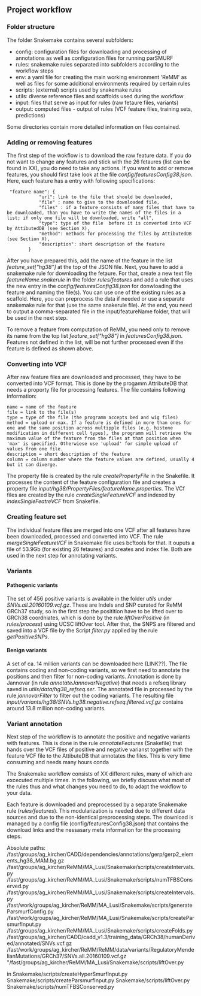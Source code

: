 ## Project workflow
### Folder structure

The folder Snakemake contains several subfolders:

- config: configuration files for downloading and processing of annotations as well as configuration files for running parSMURF
- rules: snakemake rules separated into subfolders according to the workflow steps
- env: a yaml file for creating the main working environment 'ReMM' as well as files for some additional environments required by certain rules
- scripts: (external) scripts used by snakemake rules
- utils: diverse reference files and scaffolds used during the workflow
- input: files that serve as input for  rules (raw fetaure files, variants)
- output: computed files - output of rules (VCF feature files, training sets, predictions)

Some directories contain more detailed information on files contained.

### Adding or removing features

The first step of the wokflow is to download the raw feature data. If you do not want to change any features and stick with the 26 fetaures (list can be found in XX), you do need to take any actions. If you want to add or remove features, you should first take look at the file *config/featuresConfig38.json*. Here, each feature has a entry with following specifications:

```
 "feature name": {
            "url": link to the file that should be downloaded,
            "file" : name to give to the downloaded file,
            "files" : if a feature consists of many files that have to be downloaded, than you have to write the names of the files in a list; if only one file will be downloaded, write "all",
            "type": type of the file  before it is converted into VCF by AttibutedDB (see Section X),
            "method": methods for processing the files by AttibutedDB (see Section X),
            "description": short description of the feature
        }
```
After you have prepared this, add the name of the feature in the list *feature_set["hg38"]* at the top of the JSON file. Next, you have to add a snakemake rule for downloading the fetaure. For that, create a new text file *featureName.snakerule* in the folder *rules/features* and add a rule that uses the new entry in the *config/featuresConfig38.json* for donwloading the feature and naming the file(s). You can use one of the existing rules as a scaffold. Here, you can preprocess the data if needed or use a separate snakemake rule for that (use the same snakerule file). At the end, you need to output a comma-separated file in the input/featureName folder, that will be used in the next step.

To remove a feature from computation of ReMM, you need only to remove its name from the top list *feature_set["hg38"]* in *featuresConfig38.json*. Features not defined in the list, will be not further processed even if the feature is defined as shown above. 

### Converting into VCF
After raw feature files are downloaded and processed, they have to be converted into VCF format. This is done by the progamm AttributeDB that needs a proporty file for processing features. The file contains following information:

```
name = name of the feature 
file = link to the file(s)
type = type of the file (the programm accepts bed and wig files) 
method = upload or max. If a feature is defined in more than ones for one and the same position across multipple files (e.g. histone modification in different cell types), the programm will retrieve the maximum value of the feature from the files at that position when 'max' is specified. Otherwiese use 'upload' for simple upload of values from one file.
description = short description of the feature
column = column number where the feature values are defined, usually 4 but it can diverge.

```
The property file is created by the rule *createPropertyFile* in the Snakefile. It processes the content of the feature configuration file and creates a property file  *input/hg38/PropertyFiles/featureName.properties*. The VCf files are created by the rule *createSingleFeatureVCF* and indexed by *indexSingleFeatreVCF* from Snakefile.

### Creating feature set
The individual feature files are merged into one VCF after all features have been downloaded, processed and converted into VCF. The rule *mergeSingleFeatureVCF* in Snakemake file uses bcftools for that. It ouputs a file of 53.9Gb (for existing 26 fetaures) and creates and index file. Both are used in the next step for annotating variants.

### Variants
#### Pathogenic variants
The set of 456 positive variants is available in the folder *utils* under *SNVs.all.20160109.vcf.gz*. These are Indels and SNP curated for ReMM GRCh37 study, so in the first step the positition have to be lifted over to GRCh38 coordniates, which is done by the rule *liftOverPositive* (in *rules/process*) using UCSC liftOver tool. After that, the SNPS are filtered and saved into a VCF file by the Script *filter.py*  applied by the rule *getPositiveSNPs*.

#### Benign variants
A set of ca. 14 million variants can be downloaded here (LINK??). The file contains coding and non-coding variants, so we first need to annotate the positions and then filter for non-coding variants. Annotation is done by Jannovar (in rule *annotateJannovarNegative*) that needs a refseq library saved in *utils/data/hg38_refseq.ser*. The annotated file in processed by the rule  *jannovarFilter* to filter out the coding variants. The resulting file *input/variants/hg38/SNVs.hg38.negative.refseq.filtered.vcf.gz* contains around 13.8 million non-coding variants.

### Variant annotation
Next step of the workflow is to annotate the positive and negative variants with features. This is done in the rule *annotateFeatures* (Snakefile) that hands over the VCF files of positive and negative varianst together with the feature VCF file to the AttibuteDB that annotates the files. This is very time consuming and needs many hours conda











The Snakemake workflow consists of XX different rules, many of which are excecuted multiple times. 
In the following, we briefly discuss what most of the rules thus and what changes you need to do, to adapt the wokflow to your data. 


Each feature is downloaded and preprocessed by a separate Snakemake rule (*rules/features*). This modularization is needed due to different data sources and due to the non-identical preprocessing steps. The download  is managed by a config file (config/featuresConfig38.json) that contains the download links and the nessasary meta information for the processing steps.



Absolute paths:
/fast/groups/ag_kircher/CADD/dependencies/annotations/gerp/gerp2_elements_hg38_MAM.bg.gz
/fast/groups/ag_kircher/ReMM/MA_Lusi/Snakemake/scripts/createIntervals.py
/fast/groups/ag_kircher/ReMM/MA_Lusi/Snakemake/scripts/numTFBSConserved.py
/fast/groups/ag_kircher/ReMM/MA_Lusi/Snakemake/scripts/createIntervals.py
/fast/work/groups/ag_kircher/ReMM/MA_Lusi/Snakemake/scripts/generateParsmurfConfig.py
/fast/work/groups/ag_kircher/ReMM/MA_Lusi/Snakemake/scripts/createParsmurfInput.py
/fast/groups/ag_kircher/ReMM/MA_Lusi/Snakemake/scripts/createFolds.py
/fast/groups/ag_kircher/CADD/cadd_v1.3/training_data/GRCh38/humanDerived/annotated/SNVs.vcf.gz
/fast/work/groups/ag_kircher/ReMM/ReMM/data/variants/RegulatoryMendelianMutations/GRCh37/SNVs.all.20160109.vcf.gz
"/fast/groups/ag_kircher/ReMM/MA_Lusi/Snakemake/scripts/liftOver.py

in
Snakemake/scripts/createHyperSmurfInput.py
Snakemake/scripts/createParsmurfInput.py
Snakemake/scripts/liftOver.py
Snakemake/scripts/numTFBSConserved.py
